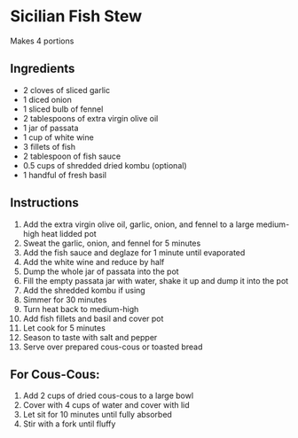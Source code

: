 # Sicilian Fish Stew

Makes 4 portions

## Ingredients
* 2 cloves of sliced garlic
* 1 diced onion
* 1 sliced bulb of fennel
* 2 tablespoons of extra virgin olive oil
* 1 jar of passata
* 1 cup of white wine
* 3 fillets of fish
* 2 tablespoon of fish sauce
* 0.5 cups of shredded dried kombu (optional)
* 1 handful of fresh basil

## Instructions
1. Add the extra virgin olive oil, garlic, onion, and fennel to a large medium-high heat lidded pot
2. Sweat the garlic, onion, and fennel for 5 minutes
3. Add the fish sauce and deglaze for 1 minute until evaporated
4. Add the white wine and reduce by half
5. Dump the whole jar of passata into the pot
6. Fill the empty passata jar with water, shake it up and dump it into the pot
7. Add the shredded kombu if using
8. Simmer for 30 minutes
9. Turn heat back to medium-high
10. Add fish fillets and basil and cover pot
11. Let cook for 5 minutes
12. Season to taste with salt and pepper
13. Serve over prepared cous-cous or toasted bread

## For Cous-Cous:
1. Add 2 cups of dried cous-cous to a large bowl
2. Cover with 4 cups of water and cover with lid
3. Let sit for 10 minutes until fully absorbed
4. Stir with a fork until fluffy
